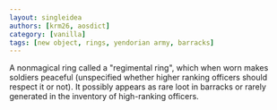 ```yaml
---
layout: singleidea
authors: [krm26, aosdict]
category: [vanilla]
tags: [new object, rings, yendorian army, barracks]
---
```

A nonmagical ring called a "regimental ring", which when worn makes soldiers
peaceful (unspecified whether higher ranking officers should respect it or
not). It possibly appears as rare loot in barracks or rarely generated in the
inventory of high-ranking officers.
